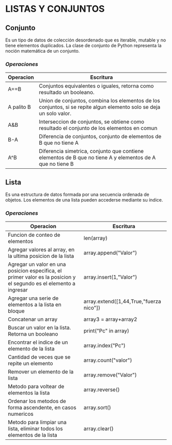 # LISTAS Y CONJUNTOS

## **Conjunto**
Es un tipo de datos de colección desordenado que es iterable, mutable y no tiene elementos duplicados. La clase de conjunto de Python representa la noción matemática de un conjunto.

### _Operaciones_

| __Operacion__ | __Escritura__
|-----------|-----------
| A==B | Conjuntos equivalentes o iguales, retorna como resultado un booleano.
| A palito B | Union de conjuntos, combina los elementos de los conjuntos, si se repite algun elemento solo se deja un solo valor.
|A&B | Interseccion de conjuntos, se obtiene como resultado el conjunto de los elementos en comun
|B-A | Diferencia de conjuntos, conjunto de elementos de B que no tiene A
| A^B | Diferencia simetrica, conjunto que contiene elementos de B que no tiene A y elementos de A que no tiene B

## **Lista**
Es una estructura de datos formada por una secuencia ordenada de objetos. Los elementos de una lista pueden accederse mediante su índice.

### _Operaciones_

| __Operacion__ | __Escritura__
|-----------|-----------
| Funcion de conteo de elementos | len(array)
| Agregar valores al array, en la ultima posicion de la lista | array.append("Valor")
| Agregar un valor en una posicion especifica, el primer valor es la posicion y el segundo es el elemento a ingresar | array.insert(1,"Valor")
| Agregar una serie de elementos a la lista en bloque | array.extend([1,44,True,"fuerza nico"])
| Concatenar un array | array3 = array+array2
| Buscar un valor en la lista. Retorna un booleano | print("Pc" in array)
| Encontrar el indice de un elemento de la lista | array.index("Pc")
| Cantidad de veces que se repite un elemento | array.count("valor")
|Remover un elemento de la lista | array.remove("Valor")
|Metodo para voltear de elementos la lista | array.reverse()
| Ordenar los metodos de forma ascendente, en casos numericos | array.sort()
| Metodo para limpiar una lista, eliminar todos los elementos de la lista | array.clear()